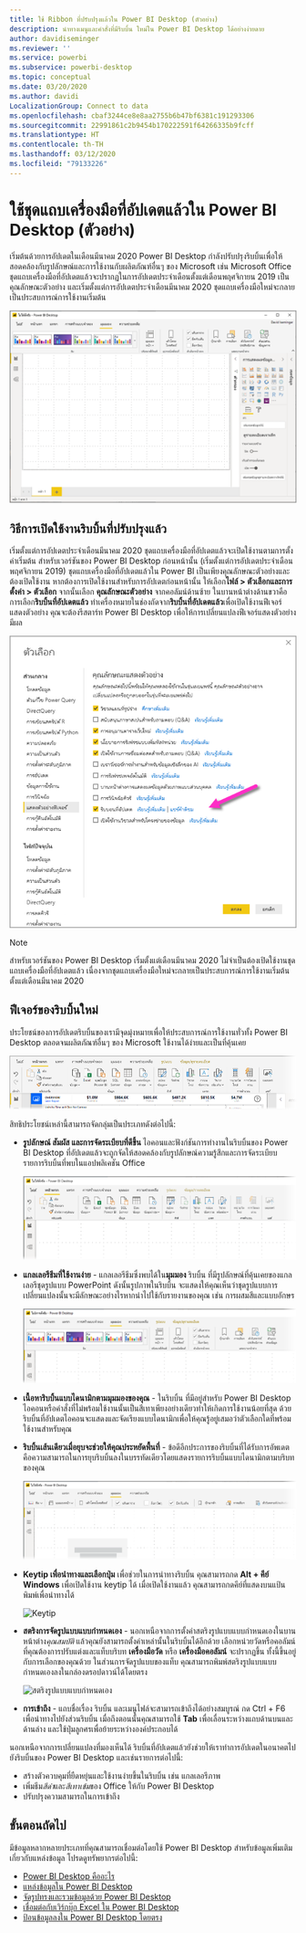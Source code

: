 ```yaml
---
title: ใช้ Ribbon ที่ปรับปรุงแล้วใน Power BI Desktop (ตัวอย่าง)
description: นำทางเมนูและคำสั่งที่มีริบบิ้น ใหม่ใน Power BI Desktop ได้อย่างง่ายดาย
author: davidiseminger
ms.reviewer: ''
ms.service: powerbi
ms.subservice: powerbi-desktop
ms.topic: conceptual
ms.date: 03/20/2020
ms.author: davidi
LocalizationGroup: Connect to data
ms.openlocfilehash: cbaf3244ce8e8aa2755b6b47bf6381c191293306
ms.sourcegitcommit: 22991861c2b9454b170222591f64266335b9fcff
ms.translationtype: HT
ms.contentlocale: th-TH
ms.lasthandoff: 03/12/2020
ms.locfileid: "79133226"
---
```

# <a name="use-the-updated-ribbon-in-power-bi-desktop"></a>ใช้ชุดแถบเครื่องมือที่อัปเดตแล้วใน Power BI Desktop (ตัวอย่าง)

เริ่มต้นด้วยการอัปเดตในเดือนมีนาคม 2020 Power BI Desktop กำลังปรับปรุงริบบิ้นเพื่อให้สอดคล้องกับรูปลักษณ์และการใช้งานกับผลิตภัณฑ์อื่นๆ ของ Microsoft เช่น Microsoft Office ชุดแถบเครื่องมือที่อัปเดตแล้วจะปรากฏในการอัปเดตประจำเดือนตั้งแต่เดือนพฤศจิกายน 2019 เป็นคุณลักษณะตัวอย่าง และเริ่มตั้งแต่การอัปเดตประจำเดือนมีนาคม 2020 ชุดแถบเครื่องมือใหม่จะกลายเป็นประสบการณ์การใช้งานเริ่มต้น

![ริบบิ้นใหม่ใน Power BI Desktop](media/desktop-ribbon/desktop-ribbon-02.png)

## <a name="how-to-enable-the-updated-ribbon"></a>วิธีการเปิดใช้งานริบบิ้นที่ปรับปรุงแล้ว

เริ่มตั้งแต่การอัปเดตประจำเดือนมีนาคม 2020 ชุดแถบเครื่องมือที่อัปเดตแล้วจะเปิดใช้งานตามการตั้งค่าเริ่มต้น สำหรับเวอร์ชันของ Power BI Desktop ก่อนหน้านั้น (เริ่มตั้งแต่การอัปเดตประจำเดือนพฤศจิกายน 2019) ชุดแถบเครื่องมือที่อัปเดตแล้วใน Power BI เป็นเพียงคุณลักษณะตัวอย่างและต้องเปิดใช้งาน หากต้องการเปิดใช้งานสำหรับการอัปเดตก่อนหน้านั้น ให้เลือก**ไฟล์ > ตัวเลือกและการตั้งค่า > ตัวเลือก** จากนั้นเลือก **คุณลักษณะตัวอย่าง** จากคอลัมน์ด้านซ้าย ในบานหน้าต่างด้านขวาคือการเลือก**ริบบิ้นที่อัปเดตแล้ว** ทำเครื่องหมายในช่องถัดจาก**ริบบิ้นที่อัปเดตแล้ว**เพื่อเปิดใช้งานฟีเจอร์แสดงตัวอย่าง คุณจะต้องรีสตาร์ท Power BI Desktop เพื่อให้การเปลี่ยนแปลงฟีเจอร์แสดงตัวอย่างมีผล

![ใช้ริบบิ้นที่อัปเดตแล้วใน Power BI Desktop (ตัวอย่าง)](media/desktop-ribbon/desktop-ribbon-01.png)

> [!NOTE]
> สำหรับเวอร์ชันของ Power BI Desktop เริ่มตั้งแต่เดือนมีนาคม 2020 ไม่จำเป็นต้องเปิดใช้งานชุดแถบเครื่องมือที่อัปเดตแล้ว เนื่องจากชุดแถบเครื่องมือใหม่จะกลายเป็นประสบการณ์การใช้งานเริ่มต้นตั้งแต่เดือนมีนาคม 2020

## <a name="features-of-the-new-ribbon"></a>ฟีเจอร์ของริบบิ้นใหม่

ประโยชน์ของการอัปเดตริบบิ้นของเรามีจุดมุ่งหมายเพื่อให้ประสบการณ์การใช้งานทั่วทั้ง Power BI Desktop ตลอดจนผลิตภัณฑ์อื่นๆ ของ Microsoft ใช้งานได้ง่ายและเป็นที่คุ้นเคย 

![ริบบิ้นใหม่ใน Power BI Desktop](media/desktop-ribbon/desktop-ribbon-03.png)

สิทธิประโยชน์เหล่านี้สามารถจัดกลุ่มเป็นประเภทดังต่อไปนี้:

* **รูปลักษณ์ สัมผัส และการจัดระเบียบที่ดีขึ้น** ไอคอนและฟังก์ชันการทำงานในริบบิ้นของ Power BI Desktop ที่อัปเดตแล้วจะถูกจัดให้สอดคล้องกับรูปลักษณ์ความรู้สึกและการจัดระเบียบรายการริบบิ้นที่พบในแอปพลิเคชัน Office

    ![รูปลักษณ์และสัมผัสที่ดีขึ้น](media/desktop-ribbon/desktop-ribbon-04.png)

* **แกลเลอรีธีมที่ใช้งานง่าย** - แกลเลอรีธีมซึ่งพบได้ใน**มุมมอง** ริบบิ้น ที่มีรูปลักษณ์ที่คุ้นเคยของแกลเลอรีชุดรูปแบบ PowerPoint ดังนั้นรูปภาพในริบบิ้น จะแสดงให้คุณเห็นว่าชุดรูปแบบการเปลี่ยนแปลงนั้นจะมีลักษณะอย่างไรหากนำไปใช้กับรายงานของคุณ เช่น การผสมสีและแบบอักษร 

    ![ธีมที่ดีกว่า](media/desktop-ribbon/desktop-ribbon-05.png)

* **เนื้อหาริบบิ้นแบบไดนามิกตามมุมมองของคุณ** - ในริบบิ้น ที่มีอยู่สำหรับ Power BI Desktop ไอคอนหรือคำสั่งที่ไม่พร้อมใช้งานนั้นเป็นสีเทาเพียงอย่างเดียวทำให้เกิดการใช้งานน้อยที่สุด ด้วยริบบิ้นที่อัปเดตไอคอนจะแสดงและจัดเรียงแบบไดนามิกเพื่อให้คุณรู้อยู่เสมอว่าตัวเลือกใดที่พร้อมใช้งานสำหรับคุณ

* **ริบบิ้นเส้นเดียวเมื่อยุบจะช่วยให้คุณประหยัดพื้นที่** - ข้อดีอีกประการของริบบิ้นที่ได้รับการอัพเดตคือความสามารถในการยุบริบบิ้นลงในบรรทัดเดียวโดยแสดงรายการริบบิ้นแบบไดนามิกตามบริบทของคุณ 

    ![ริบบิ้นที่ยุบ](media/desktop-ribbon/desktop-ribbon-06.png)

* **Keytip เพื่อนำทางและเลือกปุ่ม** เพื่อช่วยในการนำทางริบบิ้น คุณสามารถกด **Alt + คีย์ Windows** เพื่อเปิดใช้งาน keytip ได้ เมื่อเปิดใช้งานแล้ว คุณสามารถกดคีย์ที่แสดงบนแป้นพิมพ์เพื่อนำทางได้

    ![Keytip](media/desktop-ribbon/desktop-ribbon-07.png)

* **สตริงการจัดรูปแบบแบบกำหนดเอง** - นอกเหนือจากการตั้งค่าสตริงรูปแบบแบบกำหนดเองในบานหน้าต่าง*คุณสมบัติ* แล้วคุณยังสามารถตั้งค่าเหล่านั้นในริบบิ้นได้อีกด้วย เลือกหน่วยวัดหรือคอลัมน์ที่คุณต้องการปรับแต่งและแท็บบริบท **เครื่องมือวัด** หรือ **เครื่องมือคอลัมน์** จะปรากฏขึ้น ทั้งนี้ขึ้นอยู่กับการเลือกของคุณด้วย ในส่วนการจัดรูปแบบของแท็บ คุณสามารถพิมพ์สตริงรูปแบบแบบกำหนดเองลงในกล่องดรอปดาวน์ได้โดยตรง

    ![สตริงรูปแบบแบบกำหนดเอง](media/desktop-ribbon/desktop-ribbon-08.png)

* **การเข้าถึง** - แถบชื่อเรื่อง ริบบิ้น และเมนูไฟล์จะสามารถเข้าถึงได้อย่างสมบูรณ์ กด Ctrl + F6 เพื่อนำทางไปยังส่วนริบบิ้น เมื่อถึงตอนนั้นคุณสามารถใช้ **Tab** เพื่อเลื่อนระหว่างแถบด้านบนและด้านล่าง และใช้ปุ่มลูกศรเพื่อย้ายระหว่างองค์ประกอบได้


นอกเหนือจากการเปลี่ยนแปลงที่มองเห็นได้ ริบบิ้นที่อัปเดตแล้วยังช่วยให้เราทำการอัปเดตในอนาคตไปยังริบบิ้นของ Power BI Desktop และเช่นรายการต่อไปนี้:

* สร้างตัวควบคุมที่ยืดหยุ่นและใช้งานง่ายขึ้นในริบบิ้น เช่น แกลเลอรีภาพ
* เพิ่มธีม*สีดำ*และ*สีเทาเข้ม*ของ Office ให้กับ Power BI Desktop
* ปรับปรุงความสามารถในการเข้าถึง


## <a name="next-steps"></a>ขั้นตอนถัดไป
มีข้อมูลหลากหลายประเภทที่คุณสามารถเชื่อมต่อโดยใช้ Power BI Desktop สำหรับข้อมูลเพิ่มเติมเกี่ยวกับแหล่งข้อมูล โปรดดูทรัพยากรต่อไปนี้:

* [Power BI Desktop คืออะไร](desktop-what-is-desktop.md)
* [แหล่งข้อมูลใน Power BI Desktop](desktop-data-sources.md)
* [จัดรูปทรงและรวมข้อมูลด้วย Power BI Desktop](desktop-shape-and-combine-data.md)
* [เชื่อมต่อกับเวิร์กบุ๊ก Excel ใน Power BI Desktop](desktop-connect-excel.md)   
* [ป้อนข้อมูลลงใน Power BI Desktop โดยตรง](desktop-enter-data-directly-into-desktop.md)   

